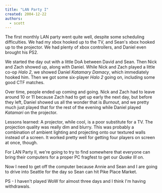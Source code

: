 ```yaml
---
title: "LAN Party I"
created: 2004-12-22
authors:
  - scott
---
```


The first monthly LAN party went quite well, despite some scheduling difficulties. We had my xbox hooked up to the TV, and Sean's xbox hooked up to the projector. We had plenty of xbox controllers, and Daniel even brought his PS2.

We started the day out with a little DoA between David and Sean. Then Nick and Zach showed up, along with Daniel. While Nick and Zach played a little co-op _Halo 2_, we showed Daniel _Katamary Damacy_, which immediately hooked him. Then we got some six-player _Halo 2_ going on, including some good CTF matches.

Over time, people ended up coming and going. Nick and Zach had to leave around 10 or 11 because Zach had to get up early the next day, but before they left, Daniel showed us all the wonder that is _Burnout_, and we pretty much just played that for the rest of the evening while Daniel played _Katamari_ on the projector.

Lessons learned: A projector, while cool, is a poor substitute for a TV. The projection quality was really dim and blurry. This was probably a combination of ambient lighting and projecting onto our textured walls instead of a screen. It worked pretty well for getting four players on screen at once, though.

For LAN Party II, we're going to try to find somewhere that everyone can bring their computers for a proper PC fragfest to get our _Quake III_ on.

Now I need to get off the computer because Annie and Sean and I are going to drive into Seattle for the day so Sean can hit Pike Place Market.

PS - I haven't played WoW for almost three days and I think I'm having withdrawals.
